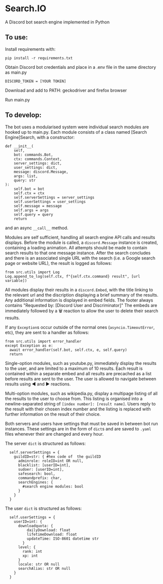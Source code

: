 # Search.IO
A Discord bot search engine implemented in Python

## To use:

Install requirements with:
```
pip install -r requirements.txt
```

Obtain Discord bot credentials and place in a .env file in the same directory as main.py 

`DISCORD_TOKEN = [YOUR TOKEN]`

Download and add to PATH: geckodriver and firefox browser

Run main.py


## To develop:

  The bot uses a modularised system were individual search modules are hooked up to main.py.
  Each module consists of a class named [Search Engine]Search, with a constructor:
  ```
  def __init__(
      self,
      bot: commands.Bot,
      ctx: commands.Context,
      server_settings: dict,
      user_settings: dict,
      message: discord.Message,
      args: list,
      query: str
  ):
      self.bot = bot
      self.ctx = ctx
      self.serverSettings = server_settings
      self.userSettings = user_settings
      self.message = message
      self.args = args
      self.query = query
      return
  ```
  and an async `__call__` method.
  
  Modules are self sufficient, handling all search engine API calls and results displays.
  Before the module is called, a `discord.Message` instance is created, containing a loading animation. All attempts should be made to contain search results to that one message instance.
  After the search concludes and there is an associated single URL with the search (i.e. a Google search page or website URL), the result is logged as follows:
  ```
  from src.utils import Log
  Log.append_to_log(self.ctx, f"{self.ctx.command} result", [url variable])
  ```
  
  All modules display their results in a `discord.Embed`, with the title linking to the relevant url and the discription displaying a brief summary of the results.
  Any additional information is displayed in embed fields.
  The footer always contains "Requested by: [Discord User and Discriminator]"
  The embeds are immediately followed by a 🗑️ reaction to allow the user to delete their search results.
  
  If any `Exception`s occur outside of the normal ones (`asyncio.TimeoutError`, etc), they are sent to a handler as follows:
  ```
  from src.utils import error_handler
  except Exception as e:
    await error_handler(self.bot, self.ctx, e, self.query)
    return
  ```
  
  Single-option modules, such as youtube.py, immediately display the results to the user, and are limited to a maximum of 10 results. Each result is contained within a separate embed and all results are precached as a list before results are sent to the user. The user is allowed to navigate between results using ◀️ and ▶️ reactions.
  
  Multi-option modules, such as wikipedia.py, display a multipage listing of all the results to the user to choose from. This listing is organised into a newline-separated string of `[index number]: [result name]`. Users reply to the result with their chosen index number and the listing is replaced with further information on the result of their choice.
  
  Both servers and users have settings that must be saved in between bot run instances. These settings are in the form of `dict`s and are saved to `.yaml` files whenever their are changed and every hour.
  
  The server `dict` is structured as follows:
  ```
    self.serverSettings = {
      guildID=str: { #hex code of  the guildID
        adminrole: roleID=int OR null,
        blacklist: [userID=int],
        sudoer: [userID=int],
        safesearch: bool,
        commandprefix: char,
        searchEngines: {
          #search engine modules: bool
        }
      }
    }
  ```
  The user `dict` is structured as follows:
  ```
    self.userSettings = {
      userID=int: {
        downloadquota: {
            dailyDownload: float
            lifetimeDownload: float
            updateTime: ISO-8601 datetime str
          }
        level: {
          rank: int
          xp: int
        }
        locale: str OR null
        searchAlias: str OR null
      }
    }
  ```
